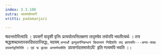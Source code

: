 ```yaml
---
index: 3.3.106
sutra: आतश्चोपसर्गे
vritti: padamanjari

---
```

श्रदन्तरोरित्यादि । उपसर्गे यादृशी वृत्तिः प्रत्ययोत्पत्तिलक्षणा तादृश्येव तयोरपि भवतीत्यर्थः । तत्र श्रद्धाशब्दस्तारकादिपाठात्सिद्धः, यदयम् `अन्तर्धौ इत्युसर्गनिबन्धनं किप्रत्ययं निद्दिशति तद् ज्ञापयति---अन्तः-शब्दः उपसर्गवृत्तिरिति । एवं च कृत्वा अन्तर्णयतीति `उपसर्गादसमासेऽपि` इति णत्वमपि भवति ।।